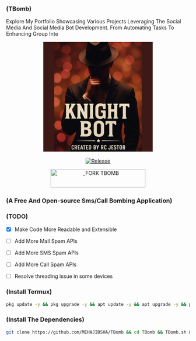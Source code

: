 ### (TBomb)

Explore My Portfolio Showcasing Various Projects Leveraging The Social Media And Social Media Bot Development. From Automating Tasks To Enhancing Group Inte

<div align="center"> 
  <a href="https://github.com/MEHAJIBSHA"> 
    <img src="https://github.com/mruniquehacker/Knightbot-MD/blob/main/assets/bot_image.jpg" alt="Knight Bot" height="300"> 
  </a> 
</div>

<p align="center">
  <a href="https://github.com/MEHAJIBSHA/TBomb/fork"><img title="Release" src="https://img.shields.io/badge/Fork_And-Star_Repo%20-cyan.svg?style=for-the-badge&logo=aqua" /></a>
</p>
<p align="center">
  <a href="https://github.com/MEHAJIBSHA/TBomb/fork">
    <img title="_FORK TBOMB" src="https://img.shields.io/badge/📁_FORK_TBOMB-000000?style=for-the-badge&logo=files&logoColor=white&color=FFA500" width="260" height="50"/>
  </a>
</p>







### (A Free And Open-source Sms/Call Bombing Application)


### (TODO)

- [x] Make Code More Readable and Extensible
- [ ] Add More Mail Spam APIs
- [ ] Add More SMS Spam APIs
- [ ] Add More Call Spam APIs
- [ ] Resolve threading issue in some devices




### (Install Termux)
 
````bash
pkg update -y && pkg upgrade -y && apt update -y && apt upgrade -y && pkg install git && pkg install python -y
````

 ### (Install The Dependencies)
 
````bash
git clone https://github.com/MEHAJIBSHA/TBomb && cd TBomb && TBomb.sh && python bomber.py
````

